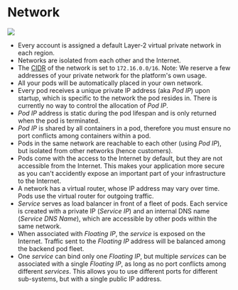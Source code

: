 # Network

![](https://trello-attachments.s3.amazonaws.com/5700ea0da7030dcf7485ed70/5a97dd05ecefd109f1b7e367/b6301e738fa97a06fad8140a2697c595/2.png)

- Every account is assigned a default Layer-2 virtual private network in each region.
- Networks are isolated from each other and the Internet.
- The [CIDR](https://en.wikipedia.org/wiki/Classless_Inter-Domain_Routing) of the network is set to `172.16.0.0/16`. Note: We reserve a few addresses of your private network for the platform's own usage.
- All your pods will be automatically placed in your own network. 
- Every pod receives a unique private IP address (aka _Pod IP_) upon startup, which is specific to the network the pod resides in. There is currently no way to control the allocation of _Pod IP_.
- _Pod IP_ address is static during the pod lifespan and is only returned when the pod is terminated.
- _Pod IP_ is shared by all containers in a pod, therefore you must ensure no port conflicts among containers within a pod.
- Pods in the same network are reachable to each other (using _Pod IP_), but isolated from other networks (hence customers).
- Pods come with the access to the Internet by default, but they are not accessible from the Internet. This makes your application more secure as you can't accidently expose an important part of your infrastructure to the Internet.
- A network has a virtual router, whose IP address may vary over time. Pods use the virtual router for outgoing traffic.
- _Service_ serves as load balancer in front of a fleet of pods. Each service is created with a private IP (_Service IP_) and an internal DNS name (_Service DNS Name_), which are accessible by other pods within the same network.
- When associated with _Floating IP_, the _service_ is exposed on the Internet. Traffic sent to the _Floating IP_ address will be balanced among the backend pod fleet.
- One _service_ can bind only one _Floating IP_, but multiple _services_ can be associated with a single _Floating IP_, as long as no port conflicts among different _services_. This allows you to use different ports for different sub-systems, but with a single public IP address.
